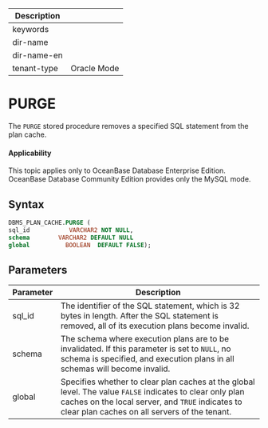| Description   |                 |
|---------------|-----------------|
| keywords      |                 |
| dir-name      |                 |
| dir-name-en   |                 |
| tenant-type   | Oracle Mode     |

# PURGE

The `PURGE` stored procedure removes a specified SQL statement from the plan cache.

  <main id="notice" >
    <h4>Applicability</h4>
    <p>This topic applies only to OceanBase Database Enterprise Edition. OceanBase Database Community Edition provides only the MySQL mode. </p>
  </main>

## Syntax

```sql
DBMS_PLAN_CACHE.PURGE (
sql_id           VARCHAR2 NOT NULL,
schema        VARCHAR2 DEFAULT NULL
global          BOOLEAN  DEFAULT FALSE);
```



## Parameters



| Parameter | Description |
|--------|-------------------------------------------------------------------------------|
| sql_id | The identifier of the SQL statement, which is 32 bytes in length. After the SQL statement is removed, all of its execution plans become invalid.  |
| schema | The schema where execution plans are to be invalidated. If this parameter is set to `NULL`, no schema is specified, and execution plans in all schemas will become invalid.  |
| global | Specifies whether to clear plan caches at the global level. The value `FALSE` indicates to clear only plan caches on the local server, and `TRUE` indicates to clear plan caches on all servers of the tenant.  |